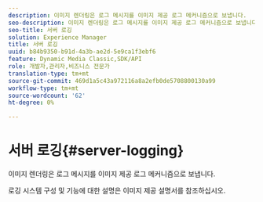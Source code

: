 ```yaml
---
description: 이미지 렌더링은 로그 메시지를 이미지 제공 로그 메커니즘으로 보냅니다.
seo-description: 이미지 렌더링은 로그 메시지를 이미지 제공 로그 메커니즘으로 보냅니다.
seo-title: 서버 로깅
solution: Experience Manager
title: 서버 로깅
uuid: b84b9350-b91d-4a3b-ae2d-5e9ca1f3ebf6
feature: Dynamic Media Classic,SDK/API
role: 개발자,관리자,비즈니스 전문가
translation-type: tm+mt
source-git-commit: 469d1a5c43a972116a8a2efb0de5708800130a99
workflow-type: tm+mt
source-wordcount: '62'
ht-degree: 0%

---
```



# 서버 로깅{#server-logging}

이미지 렌더링은 로그 메시지를 이미지 제공 로그 메커니즘으로 보냅니다.

로깅 시스템 구성 및 기능에 대한 설명은 이미지 제공 설명서를 참조하십시오.
